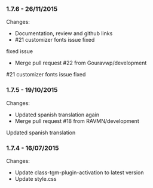 

### 1.7.6 - 26/11/2015

 Changes: 


 * Documentation, review and github links
 * #21 customizer fonts issue fixed

fixed issue
 * Merge pull request #22 from Gouravwp/development

#21 customizer fonts issue fixed


### 1.7.5 - 19/10/2015

 Changes: 


 * Updated spanish translation again
 * Merge pull request #18 from RAVMN/development

Updated spanish translation


### 1.7.4 - 16/07/2015

 Changes: 


 * Update class-tgm-plugin-activation to latest version
 * Update style.css
